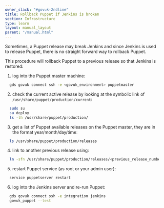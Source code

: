 ```yaml
---
owner_slack: "#govuk-2ndline"
title: Rollback Puppet if Jenkins is broken
section: Infrastructure
type: learn
layout: manual_layout
parent: "/manual.html"
---
```


Sometimes, a Puppet release may break Jenkins and since Jenkins is used to
release Puppet, there is no straight forward way to rollback Puppet.

This procedure will rollback Puppet to a previous release so that Jenkins is
restored:

1. log into the Puppet master machine:

```sh
  gds govuk connect ssh -e <govuk_environment> puppetmaster
```

2. check the current active release by looking at the symbolic link of `/usr/share/puppet/production/current`:

```sh
  sudo su
  su deploy
  ls -lh /usr/share/puppet/production/
```

3. get a list of Puppet available releases on the Puppet master, they are in the format year/month/day/time:

```sh
  ls /usr/share/puppet/production/releases
```

4. link to another previous release using:

```sh
  ln -sfn /usr/share/puppet/production/releases/<previous_release_number> /usr/share/puppet/production/current
```

5. restart Puppet service (as root or your admin user):

```sh
  service puppetserver restart
```

6. log into the Jenkins server and re-run Puppet:

```sh
  gds govuk connect ssh -e integration jenkins
  govuk_puppet --test
```
